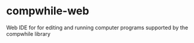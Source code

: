 # compwhile-web
Web IDE for for editing and running computer programs supported by the compwhile library
